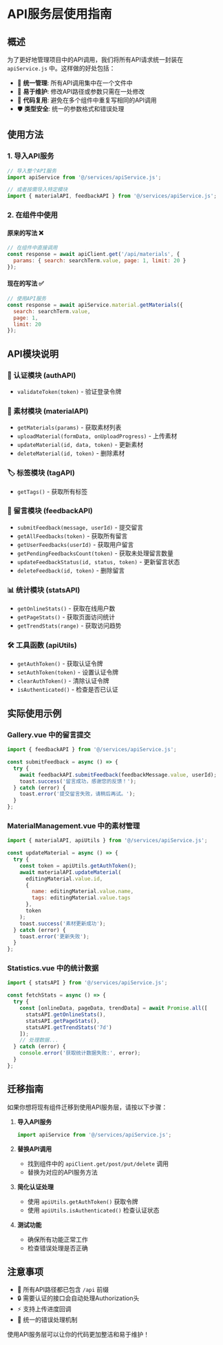 # API服务层使用指南

## 概述

为了更好地管理项目中的API调用，我们将所有API请求统一封装在 `apiService.js` 中。这样做的好处包括：

- 🔧 **统一管理**: 所有API调用集中在一个文件中
- 🔄 **易于维护**: 修改API路径或参数只需在一处修改
- 📝 **代码复用**: 避免在多个组件中重复写相同的API调用
- 🛡️ **类型安全**: 统一的参数格式和错误处理

## 使用方法

### 1. 导入API服务

```javascript
// 导入整个API服务
import apiService from '@/services/apiService.js';

// 或者按需导入特定模块
import { materialAPI, feedbackAPI } from '@/services/apiService.js';
```

### 2. 在组件中使用

#### 原来的写法 ❌
```javascript
// 在组件中直接调用
const response = await apiClient.get('/api/materials', {
  params: { search: searchTerm.value, page: 1, limit: 20 }
});
```

#### 现在的写法 ✅
```javascript
// 使用API服务
const response = await apiService.material.getMaterials({
  search: searchTerm.value,
  page: 1,
  limit: 20
});
```

## API模块说明

### 🔐 认证模块 (authAPI)
- `validateToken(token)` - 验证登录令牌

### 📁 素材模块 (materialAPI)
- `getMaterials(params)` - 获取素材列表
- `uploadMaterial(formData, onUploadProgress)` - 上传素材
- `updateMaterial(id, data, token)` - 更新素材
- `deleteMaterial(id, token)` - 删除素材

### 🏷️ 标签模块 (tagAPI)
- `getTags()` - 获取所有标签

### 💬 留言模块 (feedbackAPI)
- `submitFeedback(message, userId)` - 提交留言
- `getAllFeedbacks(token)` - 获取所有留言
- `getUserFeedbacks(userId)` - 获取用户留言
- `getPendingFeedbacksCount(token)` - 获取未处理留言数量
- `updateFeedbackStatus(id, status, token)` - 更新留言状态
- `deleteFeedback(id, token)` - 删除留言

### 📊 统计模块 (statsAPI)
- `getOnlineStats()` - 获取在线用户数
- `getPageStats()` - 获取页面访问统计
- `getTrendStats(range)` - 获取访问趋势

### 🛠️ 工具函数 (apiUtils)
- `getAuthToken()` - 获取认证令牌
- `setAuthToken(token)` - 设置认证令牌
- `clearAuthToken()` - 清除认证令牌
- `isAuthenticated()` - 检查是否已认证

## 实际使用示例

### Gallery.vue 中的留言提交
```javascript
import { feedbackAPI } from '@/services/apiService.js';

const submitFeedback = async () => {
  try {
    await feedbackAPI.submitFeedback(feedbackMessage.value, userId);
    toast.success('留言成功，感谢您的反馈！');
  } catch (error) {
    toast.error('提交留言失败，请稍后再试。');
  }
};
```

### MaterialManagement.vue 中的素材管理
```javascript
import { materialAPI, apiUtils } from '@/services/apiService.js';

const updateMaterial = async () => {
  try {
    const token = apiUtils.getAuthToken();
    await materialAPI.updateMaterial(
      editingMaterial.value.id,
      {
        name: editingMaterial.value.name,
        tags: editingMaterial.value.tags
      },
      token
    );
    toast.success('素材更新成功');
  } catch (error) {
    toast.error('更新失败');
  }
};
```

### Statistics.vue 中的统计数据
```javascript
import { statsAPI } from '@/services/apiService.js';

const fetchStats = async () => {
  try {
    const [onlineData, pageData, trendData] = await Promise.all([
      statsAPI.getOnlineStats(),
      statsAPI.getPageStats(),
      statsAPI.getTrendStats('7d')
    ]);
    // 处理数据...
  } catch (error) {
    console.error('获取统计数据失败:', error);
  }
};
```

## 迁移指南

如果你想将现有组件迁移到使用API服务层，请按以下步骤：

1. **导入API服务**
   ```javascript
   import apiService from '@/services/apiService.js';
   ```

2. **替换API调用**
   - 找到组件中的 `apiClient.get/post/put/delete` 调用
   - 替换为对应的API服务方法

3. **简化认证处理**
   - 使用 `apiUtils.getAuthToken()` 获取令牌
   - 使用 `apiUtils.isAuthenticated()` 检查认证状态

4. **测试功能**
   - 确保所有功能正常工作
   - 检查错误处理是否正确

## 注意事项

- 📌 所有API路径都已包含 `/api` 前缀
- 🔒 需要认证的接口会自动处理Authorization头
- ⚡ 支持上传进度回调
- 🎯 统一的错误处理机制

使用API服务层可以让你的代码更加整洁和易于维护！